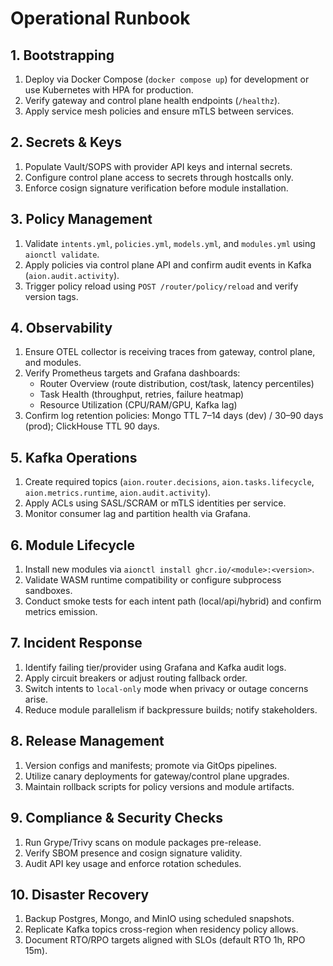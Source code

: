 # Operational Runbook

## 1. Bootstrapping
1. Deploy via Docker Compose (`docker compose up`) for development or use Kubernetes with HPA for production.
2. Verify gateway and control plane health endpoints (`/healthz`).
3. Apply service mesh policies and ensure mTLS between services.

## 2. Secrets & Keys
1. Populate Vault/SOPS with provider API keys and internal secrets.
2. Configure control plane access to secrets through hostcalls only.
3. Enforce cosign signature verification before module installation.

## 3. Policy Management
1. Validate `intents.yml`, `policies.yml`, `models.yml`, and `modules.yml` using `aionctl validate`.
2. Apply policies via control plane API and confirm audit events in Kafka (`aion.audit.activity`).
3. Trigger policy reload using `POST /router/policy/reload` and verify version tags.

## 4. Observability
1. Ensure OTEL collector is receiving traces from gateway, control plane, and modules.
2. Verify Prometheus targets and Grafana dashboards:
   - Router Overview (route distribution, cost/task, latency percentiles)
   - Task Health (throughput, retries, failure heatmap)
   - Resource Utilization (CPU/RAM/GPU, Kafka lag)
3. Confirm log retention policies: Mongo TTL 7–14 days (dev) / 30–90 days (prod); ClickHouse TTL 90 days.

## 5. Kafka Operations
1. Create required topics (`aion.router.decisions`, `aion.tasks.lifecycle`, `aion.metrics.runtime`, `aion.audit.activity`).
2. Apply ACLs using SASL/SCRAM or mTLS identities per service.
3. Monitor consumer lag and partition health via Grafana.

## 6. Module Lifecycle
1. Install new modules via `aionctl install ghcr.io/<module>:<version>`.
2. Validate WASM runtime compatibility or configure subprocess sandboxes.
3. Conduct smoke tests for each intent path (local/api/hybrid) and confirm metrics emission.

## 7. Incident Response
1. Identify failing tier/provider using Grafana and Kafka audit logs.
2. Apply circuit breakers or adjust routing fallback order.
3. Switch intents to `local-only` mode when privacy or outage concerns arise.
4. Reduce module parallelism if backpressure builds; notify stakeholders.

## 8. Release Management
1. Version configs and manifests; promote via GitOps pipelines.
2. Utilize canary deployments for gateway/control plane upgrades.
3. Maintain rollback scripts for policy versions and module artifacts.

## 9. Compliance & Security Checks
1. Run Grype/Trivy scans on module packages pre-release.
2. Verify SBOM presence and cosign signature validity.
3. Audit API key usage and enforce rotation schedules.

## 10. Disaster Recovery
1. Backup Postgres, Mongo, and MinIO using scheduled snapshots.
2. Replicate Kafka topics cross-region when residency policy allows.
3. Document RTO/RPO targets aligned with SLOs (default RTO 1h, RPO 15m).
